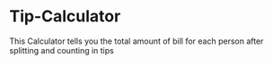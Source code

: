 # Tip-Calculator
This Calculator tells you the total amount of bill for each person after splitting and counting in tips
